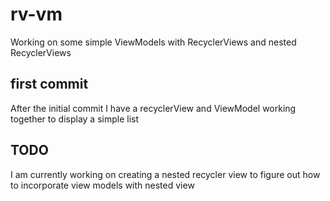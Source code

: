 # rv-vm
Working on some simple ViewModels with RecyclerViews and nested RecyclerViews

## first commit
After the initial commit I have a recyclerView and ViewModel working together to display a simple list 

## TODO 
I am currently working on creating a nested recycler view to figure out how to incorporate view models with nested view
